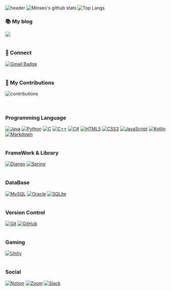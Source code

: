 ![header](https://capsule-render.vercel.app/api?type=waving&&&color=gradient&height=200&section=header&text=Minseo%20Choi&fontSize=90)
![Minseo's github stats](https://github-readme-stats.vercel.app/api?username=MinseoChoi03&show_icons=true&hide_border=true&count_private=true)
![Top Langs](https://github-readme-stats.vercel.app/api/top-langs/?username=MinseoChoi03&langs_count=6&layout=compact&langs_count=81)

### 📚 My blog
<a href="https://minseo-develop.tistory.com/"><img src="https://img.shields.io/badge/Tistory-black?style=flat-square&logo=appveyor&logo=dev.to&logoColor=white"></a>
<br><br>
### 💬 Connect
[![Gmail Badge](https://img.shields.io/badge/Gmail-d14836?style=flat-square&logo=Gmail&logoColor=white&link=mailto:minseochoi0308@gmail.com)](mailto:minseochoi0308@gmail.com)
<br><br>

### 🌱 My Contributions
![contributions](https://ghchart.rshah.org/MinseoChoi03)
<br><br><br>

<h3>Programming Language</h3>
<a href="" target="_blank"><img alt="Java" src="https://img.shields.io/badge/java-%23ED8B00.svg?style=flat-square&logo=java&logoColor=white"/></a>
<a href="" target="_blank"><img alt="Python" src="https://img.shields.io/badge/python-%2314354C.svg?style=flat-square&logo=python&logoColor=white"/></a>
<a href="" target="_blank"><img alt="C" src="https://img.shields.io/badge/c-%2300599C.svg?style=flat-square&logo=c&logoColor=white"/></a>
<a href="" target="_blank"><img alt="C++" src="https://img.shields.io/badge/c++-%2300599C.svg?style=flat-square&logo=c%2B%2B&ogoColor=white"/></a>
<a href="" target="_blank"><img alt="C#" src="https://img.shields.io/badge/c%23-%23239120.svg?style=flat-square&logo=c-sharp&logoColor=white"/></a>
<a href="" target="_blank"><img alt="HTML5" src="https://img.shields.io/badge/html5-%23E34F26.svg?style=flat-square&logo=html5&logoColor=white"/></a>
<a href="" target="_blank"><img alt="CSS3" src="https://img.shields.io/badge/css3-%231572B6.svg?style=flat-square&logo=css3&logoColor=white"/></a>
<a href="" target="_blank"><img alt="JavaScript" src="https://img.shields.io/badge/javascript-%23323330.svg?style=flat-square&logo=javascript&logoColor=%23F7DF1E"/></a>
<a href="" target="_blank"><img alt="Kotlin" src="https://img.shields.io/badge/kotlin-%230095D5.svg?style=flat-square&logo=kotlin&logoColor=white"/></a>
<a href="" target="_blank"><img alt="Markdown" src="https://img.shields.io/badge/markdown-%23000000.svg?style=flat-square&logo=markdown&logoColor=white"/></a>
<br><br>
<h3>FrameWork & Library</h3>
<a href="" target="_blank"><img alt="Django" src="https://img.shields.io/badge/django-%23092E20.svg?style=flat-square&logo=django&logoColor=white"/></a>
<a href="" target="_blank"><img alt="Spring" src="https://img.shields.io/badge/spring-%236DB33F.svg?style=flat-square&logo=spring&logoColor=white"/></a>
<br><br>
<h3>DataBase</h3>
<a href="" target="_blank"><img alt="MySQL" src="https://img.shields.io/badge/mysql-%2300f.svg?style=flat-square&logo=mysql&logoColor=white"/></a>
<a href="" target="_blank"><img alt="Oracle" src ="https://img.shields.io/badge/oracle-%23F00000.svg?style=flat-square&logo=oracle&logoColor=white" /></a>
<a href="" target="_blank"><img alt="SQLite" src ="https://img.shields.io/badge/sqlite-%2307405e.svg?style=flat-square&logo=sqlite&logoColor=white"/></a>
<br><br>
<h3>Version Control</h3>
<a href="" target="_blank"><img alt="Git" src="https://img.shields.io/badge/git-%23F05033.svg?style=flat-square&logo=git&logoColor=white"/></a>
<a href="" target="_blank"><img alt="GitHub" src="https://img.shields.io/badge/github-%23121011.svg?style=flat-square&logo=github&logoColor=white"/></a>
<br><br>
<h3>Gaming</h3>
<a href="" target="_blank"><img alt="Unity" src="https://img.shields.io/badge/unity-%23000000.svg?style=flat-square&logo=unity&logoColor=white"/></a>
<br><br>
<h3>Social</h3>
<a href="" target="_blank"><img alt="Notion" src="https://img.shields.io/badge/Notion-000000?style=flat-square&logo=notion&logoColor=white"/></a>
<a href="" target="_blank"><img alt="Zoom" src="https://img.shields.io/badge/Zoom-2D8CFF?style=flat-square&logo=zoom&logoColor=white" /></a>
<a href="" target="_blank"><img alt="Slack" src="https://img.shields.io/badge/Slack-4A154B?style=flat-square&logo=slack&logoColor=white" /></a>

<!--
**MinseoChoi03/MinseoChoi03** is a ✨ _special_ ✨ repository because its `README.md` (this file) appears on your GitHub profile.

Here are some ideas to get you started:

- 🔭 I’m currently working on ...
- 🌱 I’m currently learning ...
- 👯 I’m looking to collaborate on ...
- 🤔 I’m looking for help with ...
- 💬 Ask me about ...
- 📫 How to reach me: ...
- 😄 Pronouns: ...
- ⚡ Fun fact: ...
-->

